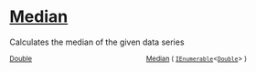# [Median](./MathHelper-100663403.md)

Calculates the median of the given data series

<sub>[Double](https://docs.microsoft.com/en-us/dotnet/api/System.Double)</sub><img width=200/><sub>[Median](./MathHelper-100663403.md) ( [`IEnumerable`](https://docs.microsoft.com/en-us/dotnet/api/System.Collections.Generic.IEnumerable-1)\<[`Double`](https://docs.microsoft.com/en-us/dotnet/api/System.Double)> )</sub><br>


